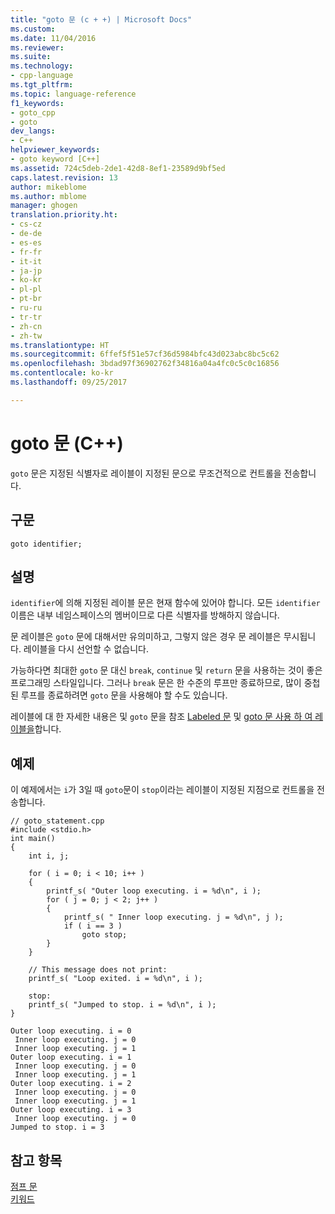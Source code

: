 ```yaml
---
title: "goto 문 (c + +) | Microsoft Docs"
ms.custom: 
ms.date: 11/04/2016
ms.reviewer: 
ms.suite: 
ms.technology:
- cpp-language
ms.tgt_pltfrm: 
ms.topic: language-reference
f1_keywords:
- goto_cpp
- goto
dev_langs:
- C++
helpviewer_keywords:
- goto keyword [C++]
ms.assetid: 724c5deb-2de1-42d8-8ef1-23589d9bf5ed
caps.latest.revision: 13
author: mikeblome
ms.author: mblome
manager: ghogen
translation.priority.ht:
- cs-cz
- de-de
- es-es
- fr-fr
- it-it
- ja-jp
- ko-kr
- pl-pl
- pt-br
- ru-ru
- tr-tr
- zh-cn
- zh-tw
ms.translationtype: HT
ms.sourcegitcommit: 6ffef5f51e57cf36d5984bfc43d023abc8bc5c62
ms.openlocfilehash: 3bdad97f36902762f34816a04a4fc0c5c0c16856
ms.contentlocale: ko-kr
ms.lasthandoff: 09/25/2017

---
```

# <a name="goto-statement-c"></a>goto 문 (C++)
`goto` 문은 지정된 식별자로 레이블이 지정된 문으로 무조건적으로 컨트롤을 전송합니다.  
  
## <a name="syntax"></a>구문  
  
```  
goto identifier;  
```  
  
## <a name="remarks"></a>설명  
 `identifier`에 의해 지정된 레이블 문은 현재 함수에 있어야 합니다. 모든 `identifier` 이름은 내부 네임스페이스의 멤버이므로 다른 식별자를 방해하지 않습니다.  
  
 문 레이블은 `goto` 문에 대해서만 유의미하고, 그렇지 않은 경우 문 레이블은 무시됩니다. 레이블을 다시 선언할 수 없습니다.  
  
 가능하다면 최대한 `goto` 문 대신 `break`, `continue` 및 `return` 문을 사용하는 것이 좋은 프로그래밍 스타일입니다. 그러나 `break` 문은 한 수준의 루프만 종료하므로, 많이 중첩된 루프를 종료하려면 `goto` 문을 사용해야 할 수도 있습니다.  
  
 레이블에 대 한 자세한 내용은 및 `goto` 문을 참조 [Labeled 문](../cpp/labeled-statements.md) 및 [goto 문 사용 하 여 레이블을](http://msdn.microsoft.com/en-us/6cd7c31a-9822-4241-8566-f79f51be48fe)합니다.  
  
## <a name="example"></a>예제  
 이 예제에서는 `i`가 3일 때 `goto`문이 `stop`이라는 레이블이 지정된 지점으로 컨트롤을 전송합니다.  
  
```  
// goto_statement.cpp  
#include <stdio.h>  
int main()  
{  
    int i, j;  
  
    for ( i = 0; i < 10; i++ )  
    {  
        printf_s( "Outer loop executing. i = %d\n", i );  
        for ( j = 0; j < 2; j++ )  
        {  
            printf_s( " Inner loop executing. j = %d\n", j );  
            if ( i == 3 )  
                goto stop;  
        }  
    }  
  
    // This message does not print:   
    printf_s( "Loop exited. i = %d\n", i );  
  
    stop:   
    printf_s( "Jumped to stop. i = %d\n", i );  
}  
```  
  
```Output  
Outer loop executing. i = 0  
 Inner loop executing. j = 0  
 Inner loop executing. j = 1  
Outer loop executing. i = 1  
 Inner loop executing. j = 0  
 Inner loop executing. j = 1  
Outer loop executing. i = 2  
 Inner loop executing. j = 0  
 Inner loop executing. j = 1  
Outer loop executing. i = 3  
 Inner loop executing. j = 0  
Jumped to stop. i = 3  
```  
  
## <a name="see-also"></a>참고 항목  
 [점프 문](../cpp/jump-statements-cpp.md)   
 [키워드](../cpp/keywords-cpp.md)
